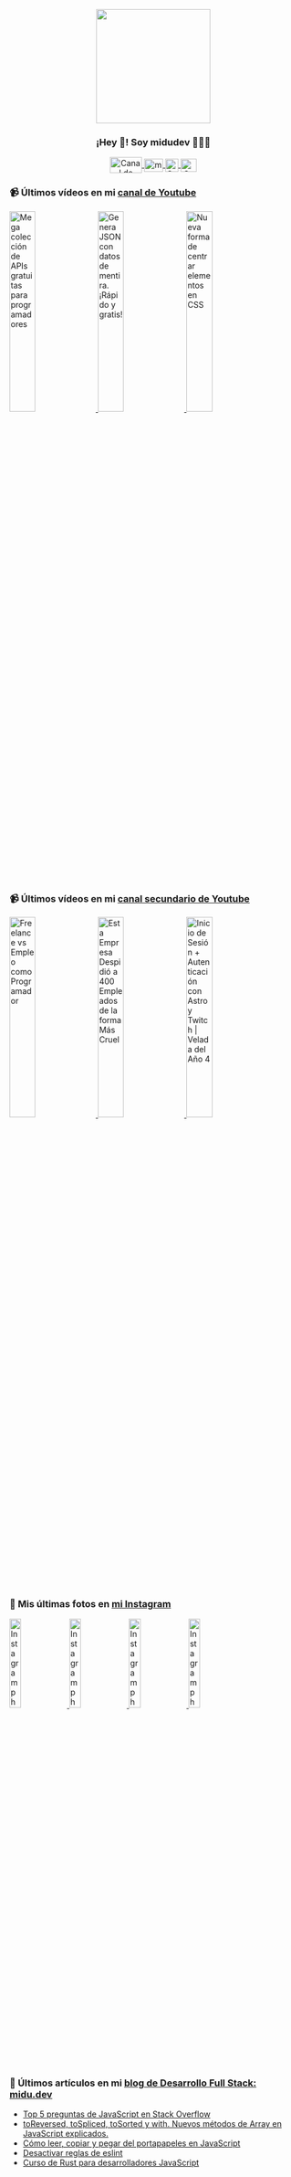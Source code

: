 <p align="center" width="300">
   <img align="center" width="200" src="https://user-images.githubusercontent.com/1561955/106762302-fda9de00-6635-11eb-99be-3ef744e60c0e.png" />
   <h3 align="center">¡Hey 👋! Soy midudev 👨🏻‍💻</h3>
</p>

<p align="center">
   <a href="https://twitch.tv/midudev" target="blank">
    <img align="center" src="https://upload.wikimedia.org/wikipedia/commons/c/ce/Twitch_logo_2019.svg" alt="Canal de Twitch de midudev" height="28px" width="56px" />
  </a>
  <span style="width: 8px;"> </span>
   <a href="https://youtube.com/midudev" target="blank">
    <img align="center" src="https://upload.wikimedia.org/wikipedia/commons/0/09/YouTube_full-color_icon_%282017%29.svg" alt="midudev" height="23px" width="33px" />
  </a>
  <span style="width: 8px;"> </span>
  <a href="https://instagram.com/midu.dev" target="blank">
    <img align="center" src="https://upload.wikimedia.org/wikipedia/commons/e/e7/Instagram_logo_2016.svg" alt="Canal de Instagram de midu.dev" height="23px" width="23px" />
  </a>
  <span style="width: 8px;"> </span>
  <a href="https://twitter.com/midudev" target="blank">
    <img align="center" src="https://upload.wikimedia.org/wikipedia/commons/thumb/6/6f/Logo_of_Twitter.svg/2491px-Logo_of_Twitter.svg.png" alt="Canal de Twitter de midudev" height="23px" width="28px" />
  </a>
</p>

### 📹 Últimos vídeos en mi [canal de Youtube](https://youtube.com/midudev?sub_confirmation=1)

<a href='https://youtu.be/KHYV7aeAa74' target='_blank'>
  <img width='30%' src='https://img.youtube.com/vi/KHYV7aeAa74/mqdefault.jpg' alt='Mega colección de APIs gratuitas para programadores' />
</a>
<a href='https://youtu.be/GnA1qzQTN-c' target='_blank'>
  <img width='30%' src='https://img.youtube.com/vi/GnA1qzQTN-c/mqdefault.jpg' alt='Genera JSON con datos de mentira. ¡Rápido y gratis!' />
</a>
<a href='https://youtu.be/dnBQ31yTKC8' target='_blank'>
  <img width='30%' src='https://img.youtube.com/vi/dnBQ31yTKC8/mqdefault.jpg' alt='Nueva forma de centrar elementos en CSS' />
</a>

### 📹 Últimos vídeos en mi [canal secundario de Youtube](https://youtube.com/midulive?sub_confirmation=1)

<a href='https://youtu.be/81VnO4puNkg' target='_blank'>
  <img width='30%' src='https://img.youtube.com/vi/81VnO4puNkg/mqdefault.jpg' alt='Freelance vs Empleo como Programador' />
</a>
<a href='https://youtu.be/SWlMRzh3HGs' target='_blank'>
  <img width='30%' src='https://img.youtube.com/vi/SWlMRzh3HGs/mqdefault.jpg' alt='Esta Empresa Despidió a 400 Empleados de la forma Más Cruel' />
</a>
<a href='https://youtu.be/ETNIlT-AhL0' target='_blank'>
  <img width='30%' src='https://img.youtube.com/vi/ETNIlT-AhL0/mqdefault.jpg' alt='Inicio de Sesión + Autenticación con Astro y Twitch | Velada del Año 4' />
</a>

### 📸 Mis últimas fotos en [mi Instagram](https://instagram.com/midu.dev)

<a href='https://instagram.com/p/C0CN7G_tqtL' target='_blank'>
  <img width='20%' src='https://instagram.flba2-1.fna.fbcdn.net/v/t51.29350-15/404570989_310584011839619_4181433579164759611_n.jpg?stp=dst-jpg_e15_fr_p1080x1080&_nc_ht=instagram.flba2-1.fna.fbcdn.net&_nc_cat=111&_nc_ohc=d3PsOU-R7UcAX8Aoytp&edm=APU89FABAAAA&ccb=7-5&oh=00_AfD4Ryi74AOP1h6hS6z_d-8vrCxA33Wa6VXLhYwfTH_t-g&oe=660B7D5D&_nc_sid=bc0c2c' alt='Instagram photo' />
</a>
<a href='https://instagram.com/p/C5Lr0OpJJD6' target='_blank'>
  <img width='20%' src='https://instagram.flba2-1.fna.fbcdn.net/v/t51.29350-15/433848169_1108786620324602_3393211401180356774_n.jpg?stp=dst-jpg_e15_fr_s1080x1080&_nc_ht=instagram.flba2-1.fna.fbcdn.net&_nc_cat=102&_nc_ohc=It5JPMkXN80AX-fBM64&edm=APU89FABAAAA&ccb=7-5&oh=00_AfDIDwhMhcX5Iw6ruI5bYRB0rsyNwugfM4VxhifQ6eHSDw&oe=660B4D48&_nc_sid=bc0c2c' alt='Instagram photo' />
</a>
<a href='https://instagram.com/p/C5Lp0xqIPRi' target='_blank'>
  <img width='20%' src='https://instagram.flba2-1.fna.fbcdn.net/v/t51.2885-15/434407918_368532196165914_8111261780919479601_n.jpg?stp=dst-jpg_e35&_nc_ht=instagram.flba2-1.fna.fbcdn.net&_nc_cat=1&_nc_ohc=OmP4j5wHUH4AX8uEZcY&edm=APU89FABAAAA&ccb=7-5&oh=00_AfCtAj77qoHADNLVX5dYtiBS2jPuQ9sCuI-ZLwCeXQjkCQ&oe=660F41D4&_nc_sid=bc0c2c' alt='Instagram photo' />
</a>
<a href='https://instagram.com/p/C5ElSPeNfIy' target='_blank'>
  <img width='20%' src='https://instagram.flba2-1.fna.fbcdn.net/v/t51.29350-15/434475132_1978588832559686_2577979238373345611_n.jpg?stp=dst-jpg_e15_fr_p1080x1080&_nc_ht=instagram.flba2-1.fna.fbcdn.net&_nc_cat=102&_nc_ohc=COt2hnvGMSQAX-F1mYf&edm=APU89FABAAAA&ccb=7-5&oh=00_AfCg9u2YXtvU1J4dsvn69l2XXGmVvMZRt568Lmc4mw5hTQ&oe=660F4843&_nc_sid=bc0c2c' alt='Instagram photo' />
</a>

### 📝 Últimos artículos en mi [blog de Desarrollo Full Stack: midu.dev](https://midu.dev)
- [Top 5 preguntas de JavaScript en Stack Overflow](https://midu.dev/top-5-preguntas-javascript-stack-overflow/)
- [toReversed, toSpliced, toSorted y with. Nuevos métodos de Array en JavaScript explicados.](https://midu.dev/to-reversed-to-spliced-to-sorted-with/)
- [Cómo leer, copiar y pegar del portapapeles en JavaScript](https://midu.dev/leer-copiar-pegar-portapapeles-javascript/)
- [Desactivar reglas de eslint](https://midu.dev/desactivar-reglas-eslint/)
- [Curso de Rust para desarrolladores JavaScript](https://midu.dev/rust-para-desarrolladores-javascript/)